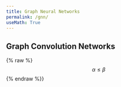 ```yaml
---
title: Graph Neural Networks
permalink: /gnn/
useMath: True
---
```


## Graph Convolution Networks
{% raw %}
$$\alpha \leq \beta$$
{% endraw %}}
